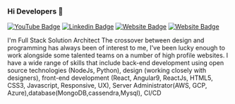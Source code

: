 ### Hi Developers 👋

[![YouTube Badge](https://img.shields.io/badge/YouTube-DeveloperFunnel-red)](https://www.youtube.com/developerfunnel)
[![Linkedin Badge](https://img.shields.io/badge/-Prakash-blue?style=flat-square&logo=Linkedin&logoColor=white&link=https://www.linkedin.com/in/prakash20kumar/)](https://www.linkedin.com/in/prakash20kumar/)
[![Website Badge](https://img.shields.io/badge/WebSite-Prakash-green)](https://prakash20kumar.github.io/cv/)
[![Website Badge](https://img.shields.io/badge/StackOverflow-Aakash-yellow)](https://stackoverflow.com/users/3687251/aakash-)

I'm
Full Stack Solution Architect
The crossover between design and programming has always been of interest to me, I've been lucky enough to work alongside some talented teams on a number of high profile websites. I have a wide range of skills that include back-end development using open source technologies (NodeJs, Python), design (working closely with designers), front-end development (React, Angular9, ReactJs, HTML5, CSS3, Javascript, Responsive, UX), Server Administrator(AWS, GCP, Azure),database(MongoDB,cassendra,Mysql), CI/CD

<!--
**Aakashdeveloper/Aakashdeveloper** is a ✨ _special_ ✨ repository because its `README.md` (this file) appears on your GitHub profile.

Here are some ideas to get you started:

- 🔭 I’m currently working on ...
- 🌱 I’m currently learning ...
- 👯 I’m looking to collaborate on ...
- 🤔 I’m looking for help with ...
- 💬 Ask me about ...
- 📫 How to reach me: ...
- 😄 Pronouns: ...
- ⚡ Fun fact: .....
